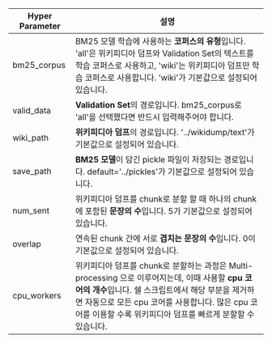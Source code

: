 
    

|Hyper Parameter|설명|
|---|---|
|bm25_corpus|BM25 모델 학습에 사용하는 **코퍼스의 유형**입니다. 'all'은 위키피디아 덤프와 Validation Set의 텍스트를 학습 코퍼스로 사용하고, 'wiki'는 위키피디아 덤프만 학습 코퍼스로 사용합니다. 'wiki'가 기본값으로 설정되어 있습니다.|
|valid_data|**Validation Set**의 경로입니다. bm25_corpus로 'all'을 선택했다면 반드시 입력해주어야 합니다.|
|wiki_path|**위키피디아 덤프**의 경로입니다. '../wikidump/text'가 기본값으로 설정되어 있습니다.|
|save_path|**BM25 모델**이 담긴 pickle 파일이 저장되는 경로입니다. default='../pickles'가 기본값으로 설정되어 있습니다.|
|num_sent|위키피디아 덤프를 chunk로 분할 할 때 하나의 chunk에 포함된 **문장의 수**입니다. 5가 기본값으로 설정되어 있습니다.|
|overlap|연속된 chunk 간에 서로 **겹치는 문장의 수**입니다. 0이 기본값으로 설정되어 있습니다.|
|cpu_workers|	위키피디아 덤프를 chunk로 분할하는 과정은 Multi-processing 으로 이루어지는데, 이때 사용할 **cpu 코어의 개수**입니다. 쉘 스크립트에서 해당 부분을 제거하면 자동으로 모든 cpu 코어를 사용합니다. 많은 cpu 코어를 이용할 수록 위키피디아 덤프를 빠르게 분할할 수 있습니다.|
